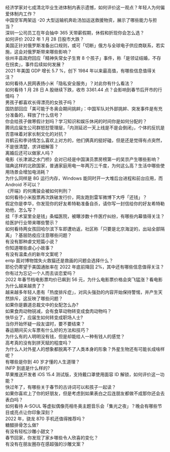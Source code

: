 经济学家对七成清北毕业生进体制内表示遗憾，如何评价这一观点？年轻人为何偏爱体制内工作？  
中国空军两架运 -20 大型运输机奔赴汤加运送救援物资，展示了哪些能力与担当？  
深圳一公司员工在年会抽中 365 天带薪假期，休假和折现你会怎么选？  
如何评价 2022 年 1 月 28 日股市大跌？  
美国正针对俄罗斯准备出口规则，或可「切断」俄方与全球电子供应商联系，若实施，这会对俄罗斯带来哪些影响？  
徐州丰县政府回应「精神失常女子生育 8 个孩子」事件，称「是领证结婚，不存在拐卖」，事件后续如何发展？  
2021 年美国 GDP 增长 5.7 %，创下 1984 年以来最高值，有哪些信息值得关注？  
如何看待人民网表扬小米「隐私安全服务」？对此你有什么看法？  
如何看待 1 月 28 日 A 股继续下跌，收市 3361.44 点？会影响到春节后开市的行情吗 ？  
男孩子都喜欢长得漂亮的女孩子吗？  
国防部回应「美可能于冬奥会期间挑衅」：中国军队对外部挑衅、突发事件是有充分准备的，释放了什么信号？  
你会给孩子做寒假计划吗？学习知识和娱乐休闲的时间你是如何分配的？  
腾讯应届生公司群怒怼管理层，「内测延迟一天上线是不是会倒闭」，个体的反抗是否意味着对家长制文化的对抗？  
肖鹤云和李诗情怎么喜欢上对方的，他们俩真的挺好磕，但是还是觉得有点突然，不是很清楚，求详细解答？  
离婚后还可以做家人吗？  
电影《长津湖之水门桥》会对已经是中国演员票房榜第一的吴京产生哪些影响？  
瑞典这样的北欧国家，普通家庭用电一年两万三千度，为何这么高？生活中哪些使用场景会增加电消耗？  
为什么同样是 8G 运行内存，Windows 能同时开一大堆后台进程和前台应用，而 Android 不可以？  
《开端》的何鹰骏会被如何判刑？  
如何看待小米股票再次跌破发行价，网友跑到雷军微博下大呼「还钱」？  
假定你是李华，你发现你的好友希特勒准备自杀，请你写一封信给你的好友希特勒劝他，怎么写？  
挂「手术室里全是钱」条幅医院，被曝涉数十件医疗纠纷，有哪些内幕值得关注？给医护行业带来哪些警示？  
如何看待两女孩回哈尔滨下车即遭劝返，社区称「只要是北京海淀的，出站全部隔离」？基层防疫应注意哪些问题？  
有没有那种虐文短篇小说？  
你知道哪些虐心小故事？  
有没有温柔点的新年文案呢？  
entp 面对博物馆失火救猫还是救画的问题会选择什么？  
耶伦仍寄望于美国通胀率在 2022 年底前降回 2%，其中还有哪些信息值得关注？  
你有过为忘记一个人而去谈恋爱吗？  
2022 年春节档电影票均价已飙到 56 元，为什么电影票价格会突飞猛涨？看电影为什么越来越贵了？  
越来越多年轻人患有「热度排斥症」，对风头强劲的内容开始保持警惕，并产生天然排斥，这反映了哪些问题？  
如果你是霸道总裁文中的女配怎么办?  
如果食肉动物锐减，会有食草动物转变成食肉动物吗？  
快毕业了，应届生如何转变成职场人士?  
当你开始怀疑一段友谊时，要不要结束？  
春运期间买火车票有什么好的方法和技巧？  
为什么有的人明明没有钱，但是却能给人一种有钱人的感觉？  
高考真的没有到拼天赋的程度吗？  
为什么人对外星人的想象都脱离不了人类本身的形象？外星生物还有可能长成啥样呢？  
有哪些是你到 40 岁才懂的人生道理？  
INFP 到底是什么样的?  
苹果推送开发者 iOS 15.4 测试版，支持戴口罩使用面容 ID 解锁，如何评价这一功能？  
快过年了，有哪些关于春节的古诗词可以和孩子一起读？  
如果你喜欢上了你的好朋友，但是考虑到如果表白之后连朋友都做不成那你还会去表白吗？  
如何看待 A-SOUL 等虚拟偶像亮相冬奥主题音乐会「集光之夜」？晚会有哪些节目或亮点让你印象深刻？  
2022 年，骁龙 870 手机还值得推荐吗？  
糖醋排骨怎么做?  
有没有轻松沙雕小甜文？  
春节回家，你发现了家乡哪些令人欣喜的变化？  
有没有在朋友圈存在感超强的沙雕文案？  
